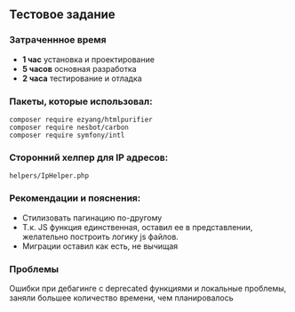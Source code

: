 <h2>Тестовое задание</h2>

### Затраченнное время

<ul>
<li><b>1 час</b> установка и проектирование</li>
<li><b>5 часов</b> основная разработка</li>
<li><b>2 часа</b> тестирование и отладка</li>
</ul>

### Пакеты, которые использовал:
~~~
composer require ezyang/htmlpurifier
composer require nesbot/carbon
composer require symfony/intl
~~~

### Сторонний хелпер для IP адресов:
~~~
helpers/IpHelper.php
~~~

### Рекомендации и пояснения:
<ul>
<li>Стилизовать пагинацию по-другому</li>
<li>Т.к. JS функция единственная, оставил ее в представлении, желательно построить логику js файлов.</li>
<li>Миграции оставил как есть, не вычищая</li>
</ul>

### Проблемы
Ошибки при дебагинге с deprecated функциями и локальные проблемы, заняли большее количество времени, чем планировалось


